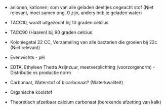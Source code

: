 - anionen, kationen; som van alle geladen deeltjes ongeacht stof (Niet relevant, moet samen ong. 0 zijn, anders heb je geladen water)
- TACC10, wordt uitgezocht bij 10 graden celcius
- TACC90 (Haaren) bij 90 graden celcius
- Koloniegetal 22 CC, Verzameling van alle bacterien die groeien bij 22c (Niet relevant)
- Evenwichts - pH
- EDTA, Ethyleen Thetra Azijnzuur, meetverplichting (voorzorgsnorm) - Distributie vs productie norm
- Carbonaat, Waterstof of bicarbonaat? (Waterkwaliteit)
- Organische koolstof


- Theoretisch afzetbaar calcium carbonaat (berekende afzetting van kalk)
